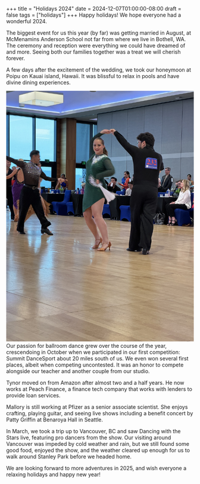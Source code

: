 +++
title = "Holidays 2024"
date = 2024-12-07T01:00:00-08:00
draft = false
tags = ["holidays"]
+++
Happy holidays!
We hope everyone had a wonderful 2024.

The biggest event for us this year (by far) was getting married in
August, at McMenamins Anderson School not far from where we live in
Bothell, WA.
The ceremony and reception were everything we could have dreamed of and
more.
Seeing both our families together was a treat we will cherish forever.

A few days after the excitement of the wedding, we took our honeymoon at
Poipu on Kauai island, Hawaii.
It was blissful to relax in pools and have divine dining experiences.

![Dancing the Cha Cha](dance1.jpeg#float)
Our passion for ballroom dance grew over the course of the year,
crescendoing in October when we participated in our first competition:
Summit DanceSport about 20 miles south of us.
We even won several first places, albeit when competing uncontested.
It was an honor to compete alongside our teacher and another couple from
our studio.

Tynor moved on from Amazon after almost two and a half years.
He now works at Peach Finance, a finance tech company that works with
lenders to provide loan services.

Mallory is still working at Pfizer as a senior associate scientist.
She enjoys crafting, playing guitar, and seeing live shows including a
benefit concert by Patty Griffin at Benaroya Hall in Seattle.

In March, we took a trip up to Vancouver, BC and saw Dancing with the
Stars live, featuring pro dancers from the show.
Our visiting around Vancouver was impeded by cold weather and rain, but
we still found some good food, enjoyed the show, and the weather cleared
up enough for us to walk around Stanley Park before we headed home.

We are looking forward to more adventures in 2025, and wish everyone a
relaxing holidays and happy new year!
